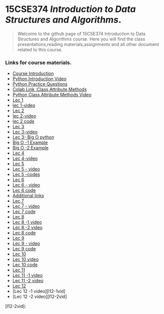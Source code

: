 # 15CSE374 _Introduction to Data Structures and Algorithms_.
> Welcome to the github page of 15CSE374 Introduction to Data Structures and Algorithms course. Here you will find the class presentations,reading materials,assignments and all other document related to this course.

### Links for course materials.
- [Course Introduction][intro_pdf]
- [Python Introduction Video][python_vid]
- [Python Practice Questions][python_folder]
- [Colab Link :Class,Attribute,Methods][colab-link]
- [Python Class,Attribute,Methods Video][oop-video]
- [Lec 1][Lec-1 pdf]
- [lec 1-video][lec1_vid]
- [Lec 2][Lec-2 pdf]
- [lec 2-video][lec2_vid]
- [lec 2 code][codeL2]
- [Lec 3][Lec-3 pdf]
- [Lec 3-video][lec3_vid]
- [Lec 3- Big O python ][lecBigOvid]
- [Big O -1 Example ][bigO1]
- [Big O -2 Example ][bigO2]
- [Lec 4][lec4]
- [Lec 4-video][lec4_vid]
- [Lec 5][lec5]
- [Lec 5 - video][lec5_vid]
- [Lec 5 -codes][l5code]
- [Lec 6][lec6]
- [Lec 6 - video][l6vid]
- [Lec 6 code][l6code]
- [Additional links][links]
- [Lec 7][lec7]
- [Lec 7 - video][l7vid]
- [Lec 7 code][l7code]
- [Lec 8][lec8]
- [Lec 8 -1 video][l8-1vid]
- [Lec 8 -2 video][l8-2vid]
- [Lec 8 code][l8code]
- [Lec 9][lec9]
- [Lec 9 - video][l9vid]
- [Lec 9 code][l9code]
- [Lec 10][lec10]
- [Lec 10 video][l0vid]
- [Lec 10 code][l10code]
- [Lec 11][lec11]
- [Lec 11 -1 video][l1-1vid]
- [Lec 11 -2 video][l1-2vid]
- [Lec 12][lec11]
- [Lec 12 -1 video][l12-1vid]
- [Lec 12 -2 video][l12-2vid]

[intro_pdf]:https://github.com/sarathtv/15CSE374-Intro-to-DS-Algorithms/blob/master/Presentations/15CSE374_Course_Intro.pdf
[python_vid]:https://youtu.be/4rvwGXWytWQ
[python_folder]:https://github.com/sarathtv/15CSE374-Intro-to-DS-Algorithms/tree/master/Additional%20Content/Python
[colab-link]:https://colab.research.google.com/drive/1ixO5ouS-j_WmOzqatAa3BmMn4sjn8DME?usp=sharing
[oop-video]:https://youtu.be/odT-oO7JphU
[Lec-1 pdf]:https://github.com/sarathtv/15CSE374-Intro-to-DS-Algorithms/blob/master/Presentations/15CSE374_Lec_1.pdf
[lec1_vid]:https://youtu.be/6kfRyVOx7n0

[Lec-2 pdf]:https://github.com/sarathtv/15CSE374-Intro-to-DS-Algorithms/blob/master/Presentations/15CSE374_Lec_2.pdf
[lec2_vid]:https://youtu.be/HfkKFy8AKxY
[codeL2]:https://github.com/sarathtv/15CSE374-Intro-to-DS-Algorithms/tree/master/Additional%20Content/Lec%202

[Lec-3 pdf]:https://github.com/sarathtv/15CSE374-Intro-to-DS-Algorithms/blob/master/Presentations/15CSE374_Lec_3.pdf
[lec3_vid]:https://youtu.be/H4rlm1s_ksI

[lecBigOvid]:https://youtu.be/h1c4E9vzQtc
[bigO1]:https://github.com/sarathtv/15CSE374-Intro-to-DS-Algorithms/blob/master/Presentations/15CSE374_Lec_3-Prac_Big-O-1.pdf
[bigO2]:https://github.com/sarathtv/15CSE374-Intro-to-DS-Algorithms/blob/master/Presentations/15CSE374_Lec_3-Prac_Big-O-2.pdf

[lec4]:https://github.com/sarathtv/15CSE374-Intro-to-DS-Algorithms/blob/master/Presentations/15CSE374_Lec_4.pdf
[lec4_vid]:https://youtu.be/dh_bK4qCWKk

[lec5]:https://github.com/sarathtv/15CSE374-Intro-to-DS-Algorithms/blob/master/Presentations/15CSE374_Lec_5.pdf

[lec5_vid]:https://youtu.be/klbXj6pVd3s

[l5code]:https://github.com/sarathtv/15CSE374-Intro-to-DS-Algorithms/tree/master/Additional%20Content/Lec%205

[lec6]:https://github.com/sarathtv/15CSE374-Intro-to-DS-Algorithms/blob/master/Presentations/15CSE374_Lec_6.pdf
[l6vid]:https://youtu.be/dLTpO4dEFV8
[l6code]:https://github.com/sarathtv/15CSE374-Intro-to-DS-Algorithms/tree/master/Additional%20Content/Lec%206

[links]:https://github.com/sarathtv/15CSE374-Intro-to-DS-Algorithms/blob/master/Additional%20Content/Additional%20Theory%20links.pdf


[lec7]:https://github.com/sarathtv/15CSE374-Intro-to-DS-Algorithms/blob/master/Presentations/15CSE374_Lec_7.pdf
[l7vid]:https://youtu.be/NV5MijK0f80
[l7code]:https://github.com/sarathtv/15CSE374-Intro-to-DS-Algorithms/tree/master/Additional%20Content/Lec%207

[lec8]:https://github.com/sarathtv/15CSE374-Intro-to-DS-Algorithms/blob/master/Presentations/15CSE374_Lec_8.pdf
[l8-1vid]:https://youtu.be/XCwwLgXJlv0
[l8-2vid]:https://youtu.be/O6lvubuERJA
[l8code]:https://github.com/sarathtv/15CSE374-Intro-to-DS-Algorithms/blob/master/Additional%20Content/Lec%208/Linked_List.pdf

[lec9]:https://github.com/sarathtv/15CSE374-Intro-to-DS-Algorithms/blob/master/Presentations/15CSE374_Lec_9.pdf
[l9vid]:https://youtu.be/1uTm-oICFgg
[l9code]:https://github.com/sarathtv/15CSE374-Intro-to-DS-Algorithms/tree/master/Additional%20Content/Lec%209

[lec10]:https://github.com/sarathtv/15CSE374-Intro-to-DS-Algorithms/blob/master/Presentations/15CSE374_Lec_10.pdf
[l0vid]:https://youtu.be/IAnhOBJMv9I
[l10code]:https://github.com/sarathtv/15CSE374-Intro-to-DS-Algorithms/tree/master/Additional%20Content/Lec%2010

[lec11]:https://github.com/sarathtv/15CSE374-Intro-to-DS-Algorithms/blob/master/Presentations/15CSE374_Lec_11.pdf
[l1-1vid]:https://youtu.be/wkTWEoBR218
[l1-2vid]:https://youtu.be/haEEtSw97_0

[lec11]:
[l12-1vid]:
[l12-2vid]: